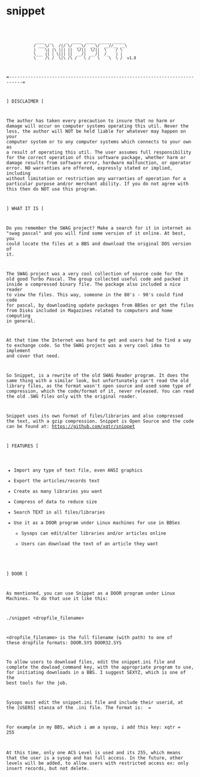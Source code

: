 # snippet
<code>

                 ____  _      _  ____  ____  _____ _____ 
                / ___\/ \  /|/ \/  __\/  __\/  __//__ __\
                |    \| |\ ||| ||  \/||  \/||  \    / \  
                \___ || | \||| ||  __/|  __/|  /_   | |  
                \____/\_/  \|\_/\_/   \_/   \____\  \_/  v1.0

=---------------------------------------------------------------------------=

  ] DISCLAIMER [

   The author has taken every precaution to insure that no harm or damage
will occur on computer systems operating this util.  Never the less, the
author will NOT be held liable for whatever may happen on your computer
system or to any computer systems which connects to your own as a result of
operating this util.  The user assumes full responsibility for the correct
operation of this software package, whether harm or damage results from
software error, hardware malfunction, or operator error.  NO warranties are
offered, expressly stated or implied, including without limitation or
restriction any warranties of operation for a particular purpose and/or
merchant ability.  If you do not agree with this then do NOT use this
program.


  ] WHAT IT IS [

  Do you remember the SWAG project? Make a search for it in internet as "swag
pascal" and you will find some version of it online. At best, you could
locate the files at a BBS and download the original DOS version of it.

  The SWAG project was a very cool collection of source code for the old good
Turbo Pascal. The group collected useful code and packed it inside a
compressed binary file. The package also included a nice reader to view the
files. This way, someone in the 80's - 90's could find code for pascal, by
downloading update packages from BBSes or get the files  from Disks included
in Magazines related to computers and home computing in general.

  At that time the Internet was hard to get and users had to find a way to
exchange code. So the SWAG project was a very cool idea to implement and
cover that need.

  So Snippet, is a rewrite of the old SWAG Reader program. It does the same
thing with a similar look, but unfortunately can't read the old library
files, as the format wasn't open source and used some type of compression,
which the code/format of it, never released. You can read the old .SWG files
only with the original reader.

  Snippet uses its own format of files/libraries and also compressed the
text, with a gzip compression. Snippet is Open Source and the code can be
found at: https://github.com/xqtr/snippet



  ] FEATURES [

  * Import any type of text file, even ANSI graphics
  * Export the articles/records text
  * Create as many libraries you want
  * Compress of data to reduce size
  * Search TEXT in all files/libraries
  * Use it as a DOOR program under Linux machines for use in BBSes
    - Sysops can edit/alter libraries and/or articles online
    - Users can download the text of an article they want


  ] DOOR [

  As mentioned, you can use Snippet as a DOOR program under Linux Machines.
To do that use it like this:

  ./snippet <dropfile_filename>

  <dropfile_filename> is the full filename (with path) to one of these
dropfile formats:
                  DOOR.SYS
                  DOOR32.SYS

  To allow users to download files, edit the snippet.ini file and complete
the dowload_command key, with the appropriate program to use, for initiating
downloads in a BBS. I suggest SEXYZ, which is one of the best tools for the
job.

  Sysops must edit the snippet.ini file and include their userid, at the
[USERS] stanza of the .ini file. The format is:
  <username> = <ACS Level>

  For example in my BBS, which i am a sysop, i add this key:
  xqtr = 255

  At this time, only one ACS Level is used and its 255, which means that the
user is a sysop and has full access. In the future, other levels will be
added, to allow users with restricted access ex: only insert records, but not
delete.
</code>
